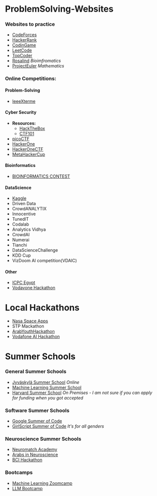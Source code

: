 # ProblemSolving-Websites

### Websites to practice

* [CodeForces](https://codeforces.com/)
* [HackerRank](https://www.hackerrank.com/dashboard)
* [CodinGame](https://www.codingame.com/)
* [LeetCode](https://leetcode.com/)
* [TopCoder](https://www.topcoder.com/challenges/?pageIndex=1)
* [Rosalind](http://rosalind.info/problems/locations/)  *Bioimfromatics*
* [ProjectEuler](https://projecteuler.net/) *Mathematics*


### Online Competitions:

#### Problem-Solving
* [IeeeXterme](https://ieeextreme.org/)

#### Cyber Security
* **Resources:**
  * [HackTheBox](https://www.hackthebox.com/hacker/ctf)
  * [CTF101](https://ctf101.org/)
* [picoCTF](https://picoctf.com/)
* [HackerOne](https://www.hackerone.com/hacker101)
* [HackerOneCTF](https://ctf.hacker101.com/)
* [MetaHackerCup](https://www.facebook.com/codingcompetitions/hacker-cup)



#### Bioinformatics
* [BIOINFORMATICS CONTEST](https://bioinf.me/en/contest)

#### DataScience
* [Kaggle](https://www.kaggle.com/)
* Driven Data
* CrowdANALYTIX
* Innocentive
* TunedIT
* Codalab
* Analytics Vidhya
* CrowdAI
* Numerai
* Tianchi
* DataScienceChallenge
* KDD Cup
* VizDoom AI competition(VDAIC)

#### Other
* [ICPC Egypt](https://icpc.global/regionals/finder/ECPCQ)
* [Vodavone Hackathon](https://hackathon.vodafone.com.eg/)

# Local Hackathons
* [Nasa Space Apps](https://www.spaceappschallenge.org/)
* STP Mackathon
* [ArabYouthHackathon](https://arabyouthhackathon.com/)
* [Vodafone AI Hackathon](https://aihackathon.vodafone.com.eg/)

# Summer Schools

### General Summer Schools
* [Jyväskylä Summer School](https://www.jyu.fi/en/study-with-us/summer-and-winter-schools/jyvaskyla-summer-school) *Online*
* [Machine Learning Summer School](http://mlss.cc/)
* [Harvard Summer School](https://summer.harvard.edu/) *On Premises - I am not sure if you can apply for funding when you got accepted*

### Software Summer Schools
* [Google Summer of Code](https://summerofcode.withgoogle.com/)
* [GirlScript Summer of Code](https://gssoc.girlscript.tech/) *It's for all genders*

### Neuroscience Summer Schools
* [Neuromatch Academy](https://portal.neuromatchacademy.org/sign-in)
* [Arabs in Neuroscience](https://www.arabsinneuro.org/)
* [BCI Hackathon](https://www.br41n.io/)

### Bootcamps
* [Machine Learning Zoomcamp](https://github.com/DataTalksClub/machine-learning-zoomcamp)
* [LLM Bootcamp](https://fullstackdeeplearning.com/llm-bootcamp/)
